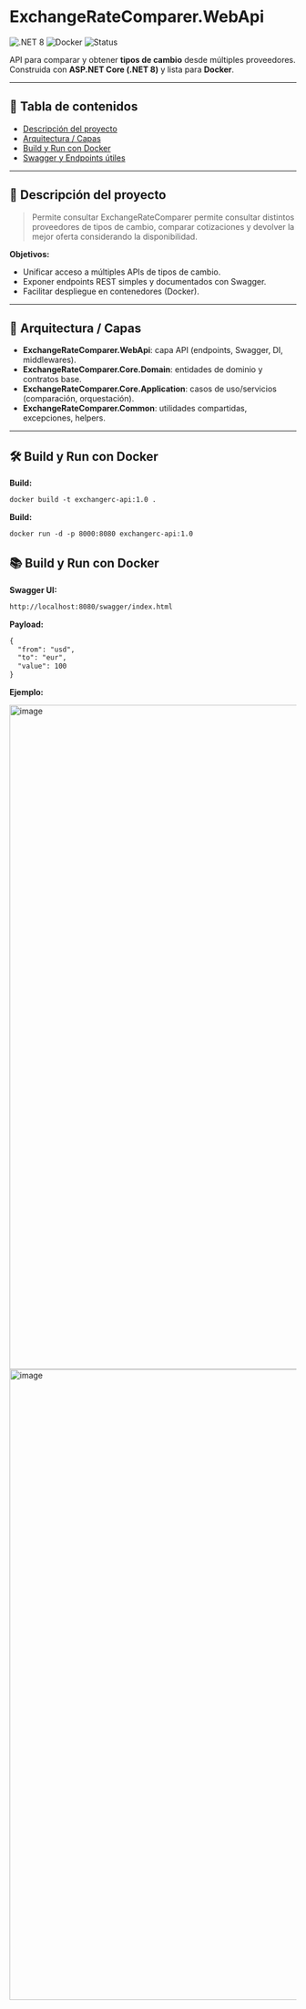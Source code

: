 # ExchangeRateComparer.WebApi

![.NET 8](https://img.shields.io/badge/.NET-8.0-512BD4?logo=dotnet)
![Docker](https://img.shields.io/badge/Docker-ready-2496ED?logo=docker)
![Status](https://img.shields.io/badge/status-active-success)

API para comparar y obtener **tipos de cambio** desde múltiples proveedores.  
Construida con **ASP.NET Core (.NET 8)** y lista para **Docker**.

---

## 🧭 Tabla de contenidos
- [Descripción del proyecto](#-descripción-del-proyecto)
- [Arquitectura / Capas](#-arquitectura--capas)
- [Build y Run con Docker](#-build-y-run-con-docker)
- [Swagger y Endpoints útiles](#-swagger-y-endpoints-útiles)

---

## 📝 Descripción del proyecto
> Permite consultar 
ExchangeRateComparer permite consultar distintos proveedores de tipos de cambio, comparar cotizaciones y devolver la mejor oferta considerando la disponibilidad.

**Objetivos:**
- Unificar acceso a múltiples APIs de tipos de cambio.
- Exponer endpoints REST simples y documentados con Swagger.
- Facilitar despliegue en contenedores (Docker).

---

## 🧩 Arquitectura / Capas
- **ExchangeRateComparer.WebApi**: capa API (endpoints, Swagger, DI, middlewares).
- **ExchangeRateComparer.Core.Domain**: entidades de dominio y contratos base.
- **ExchangeRateComparer.Core.Application**: casos de uso/servicios (comparación, orquestación).
- **ExchangeRateComparer.Common**: utilidades compartidas, excepciones, helpers.

---

## 🛠 Build y Run con Docker

**Build:**
```xml
docker build -t exchangerc-api:1.0 .
```
**Build:**
```xml
docker run -d -p 8000:8080 exchangerc-api:1.0
```


## 📚 Build y Run con Docker

**Swagger UI:**
```xml
http://localhost:8080/swagger/index.html
```
**Payload:**
```xml
{
  "from": "usd",
  "to": "eur",
  "value": 100
}

```
**Ejemplo:**

<img width="2144" height="1165" alt="image" src="https://github.com/user-attachments/assets/fd080576-7d8d-4b1e-a16b-50266ddc3dfc" />
<img width="1769" height="1106" alt="image" src="https://github.com/user-attachments/assets/baba6116-e6a0-47c8-86a2-92010bbb6a8c" />

